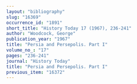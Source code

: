 ```yaml
---
layout: "bibliography"
slug: "16369"
occurrence_id: "1891"
short_title: "History Today 17 (1967), 236-241"
author: "Woodcock, George"
publication_year: "1967"
title: "Persia and Persepolis. Part I"
volume_no_: "17"
pages: "236-241"
journal: "History Today"
title: "Persia and Persepolis. Part I"
previous_item: "16372"
---
```

